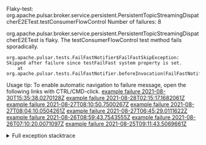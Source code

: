         
Flaky-test: org.apache.pulsar.broker.service.persistent.PersistentTopicStreamingDispatcherE2ETest.testConsumerFlowControl
Number of failures: 8

org.apache.pulsar.broker.service.persistent.PersistentTopicStreamingDispatcherE2ETest is flaky. The testConsumerFlowControl test method fails sporadically.

```
org.apache.pulsar.tests.FailFastNotifier$FailFastSkipException: Skipped after failure since testFailFast system property is set.
	at org.apache.pulsar.tests.FailFastNotifier.beforeInvocation(FailFastNotifier.java:88)

```

Usage tip: To enable automatic navigation to failure message, open the following links with CTRL/CMD-click.
[example failure 2021-08-30T15:35:38.0270128Z](https://github.com/apache/pulsar/runs/3463119398?check_suite_focus=true#step:9:2691)
[example failure 2021-08-28T02:15:17.1682061Z](https://github.com/apache/pulsar/runs/3448473880?check_suite_focus=true#step:9:1688)
[example failure 2021-08-27T08:10:50.7500267Z](https://github.com/apache/pulsar/runs/3440980370?check_suite_focus=true#step:9:1759)
[example failure 2021-08-27T08:04:10.0504261Z](https://github.com/apache/pulsar/runs/3440855241?check_suite_focus=true#step:9:1684)
[example failure 2021-08-27T06:45:29.0111622Z](https://github.com/apache/pulsar/runs/3440411158?check_suite_focus=true#step:9:1685)
[example failure 2021-08-26T08:59:43.7543555Z](https://github.com/apache/pulsar/runs/3430539961?check_suite_focus=true#step:9:2394)
[example failure 2021-08-26T07:10:20.0071097Z](https://github.com/apache/pulsar/runs/3429892136?check_suite_focus=true#step:9:1746)
[example failure 2021-08-25T09:11:43.5069661Z](https://github.com/apache/pulsar/runs/3420085427?check_suite_focus=true#step:10:1682)


<details>
<summary>Full exception stacktrace</summary>
<code><pre>
org.apache.pulsar.tests.FailFastNotifier$FailFastSkipException: Skipped after failure since testFailFast system property is set.
	at org.apache.pulsar.tests.FailFastNotifier.beforeInvocation(FailFastNotifier.java:88)

</pre></code>
</details>

